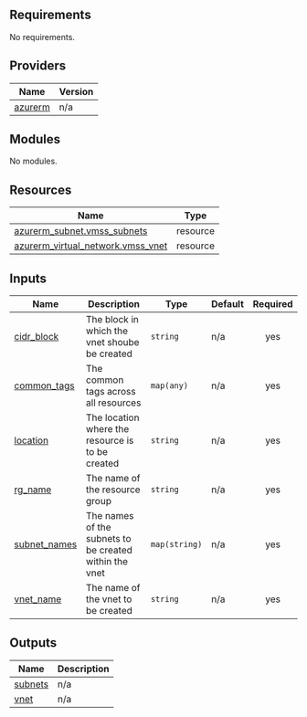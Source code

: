 ## Requirements

No requirements.

## Providers

| Name | Version |
|------|---------|
| <a name="provider_azurerm"></a> [azurerm](#provider\_azurerm) | n/a |

## Modules

No modules.

## Resources

| Name | Type |
|------|------|
| [azurerm_subnet.vmss_subnets](https://registry.terraform.io/providers/hashicorp/azurerm/latest/docs/resources/subnet) | resource |
| [azurerm_virtual_network.vmss_vnet](https://registry.terraform.io/providers/hashicorp/azurerm/latest/docs/resources/virtual_network) | resource |

## Inputs

| Name | Description | Type | Default | Required |
|------|-------------|------|---------|:--------:|
| <a name="input_cidr_block"></a> [cidr\_block](#input\_cidr\_block) | The block in which the vnet shoube be created | `string` | n/a | yes |
| <a name="input_common_tags"></a> [common\_tags](#input\_common\_tags) | The common tags across all resources | `map(any)` | n/a | yes |
| <a name="input_location"></a> [location](#input\_location) | The location where the resource is to be created | `string` | n/a | yes |
| <a name="input_rg_name"></a> [rg\_name](#input\_rg\_name) | The name of the resource group | `string` | n/a | yes |
| <a name="input_subnet_names"></a> [subnet\_names](#input\_subnet\_names) | The names of the subnets to be created within the vnet | `map(string)` | n/a | yes |
| <a name="input_vnet_name"></a> [vnet\_name](#input\_vnet\_name) | The name of the vnet to be created | `string` | n/a | yes |

## Outputs

| Name | Description |
|------|-------------|
| <a name="output_subnets"></a> [subnets](#output\_subnets) | n/a |
| <a name="output_vnet"></a> [vnet](#output\_vnet) | n/a |
